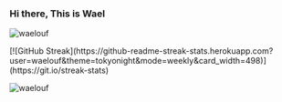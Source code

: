 ### Hi there, This is Wael

<!--
**waelouf/waelouf** is a ✨ _special_ ✨ repository because its `README.md` (this file) appears on your GitHub profile.

Here are some ideas to get you started:

- 🔭 I’m currently working on ...
- 🌱 I’m currently learning ...
- 👯 I’m looking to collaborate on ...
- 🤔 I’m looking for help with ...
- 💬 Ask me about ...
- 📫 How to reach me: ...
- 😄 Pronouns: ...
- ⚡ Fun fact: ...
-->


<p><img src="https://github-readme-stats.vercel.app/api?username=waelouf&show_icons=true&theme=cobalt" alt="waelouf" /></p>

<p>[![GitHub Streak](https://github-readme-streak-stats.herokuapp.com?user=waelouf&theme=tokyonight&mode=weekly&card_width=498)](https://git.io/streak-stats)</p>

<p><img src="https://github-readme-stats.vercel.app/api/top-langs/?username=waelouf&layout=pie" alt="waelouf" /></p>
